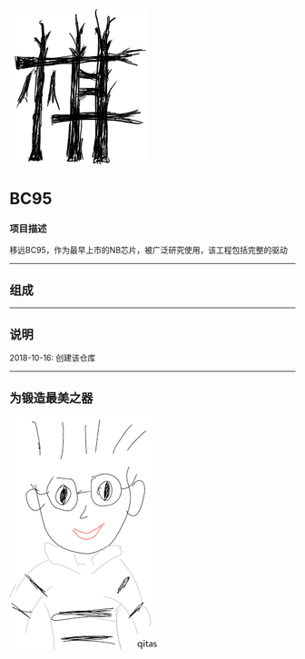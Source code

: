 ﻿[![sites](qitas/Qi.png)](http://www.qitas.cn)

# BC95

### 项目描述

移远BC95，作为最早上市的NB芯片，被广泛研究使用，该工程包括完整的驱动

---

## 组成



---
## 说明

2018-10-16: 创建该仓库

---
## 为锻造最美之器
[![sites](qitas/qitas.png)](http://www.qitas.cn)
